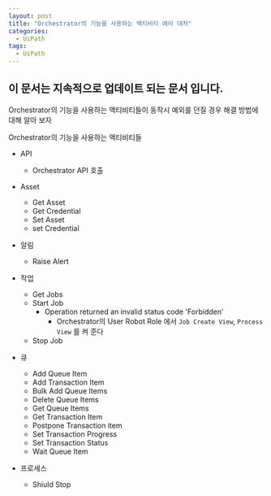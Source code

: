 ```yaml
---
layout: post
title: "Orchestrator의 기능을 사용하는 액티비티 에러 대처"
categories:
  - UiPath
tags:
  - UiPath
---
```


## 이 문서는 지속적으로 업데이트 되는 문서 입니다.

Orchestrator의 기능을 사용하는 액티비티들이 동작시 예외를 던질 경우 해결 방법에 대해 알아 보자

Orchestrator의 기능을 사용하는 액티비티들

* API
    * Orchestrator API 호출
    
* Asset
    * Get Asset
    * Get Credential
    * Set Asset
    * set Credential
    
* 알림
    * Raise Alert
    
* 작업
    * Get Jobs
    * Start Job
        * Operation returned an invalid status code 'Forbidden'
            * Orchestrator의 User Robot Role 에서 `Job Create View`, `Process View` 를 켜 준다
    * Stop Job
    
* 큐
    * Add Queue Item
    * Add Transaction Item
    * Bulk Add Queue Items
    * Delete Queue Items
    * Get Queue Items
    * Get Transaction Item
    * Postpone Transaction item
    * Set Transaction Progress
    * Set Transaction Status
    * Wait Queue Item
    
* 프로세스
    * Shiuld Stop  
